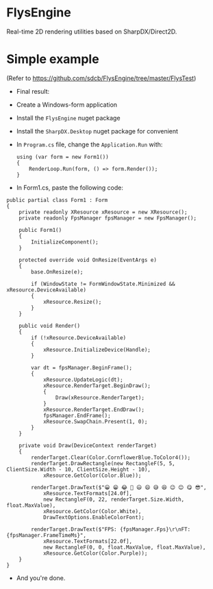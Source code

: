 # FlysEngine
Real-time 2D rendering utilities based on SharpDX/Direct2D.

# Simple example
(Refer to https://github.com/sdcb/FlysEngine/tree/master/FlysTest)
* Final result:

* Create a Windows-form application
* Install the `FlysEngine` nuget package
* Install the `SharpDX.Desktop` nuget package for convenient
* In `Program.cs` file, change the `Application.Run` with: 
  ```
  using (var form = new Form1())
  {
      RenderLoop.Run(form, () => form.Render());
  }
  ```
* In Form1.cs, paste the following code:
```
public partial class Form1 : Form
{
    private readonly XResource xResource = new XResource();
    private readonly FpsManager fpsManager = new FpsManager();

    public Form1()
    {
        InitializeComponent();
    }

    protected override void OnResize(EventArgs e)
    {
        base.OnResize(e);

        if (WindowState != FormWindowState.Minimized && xResource.DeviceAvailable)
        {
            xResource.Resize();
        }
    }

    public void Render()
    {
        if (!xResource.DeviceAvailable)
        {
            xResource.InitializeDevice(Handle);
        }

        var dt = fpsManager.BeginFrame();
        {
            xResource.UpdateLogic(dt);
            xResource.RenderTarget.BeginDraw();
            {
                Draw(xResource.RenderTarget);
            }
            xResource.RenderTarget.EndDraw();
            fpsManager.EndFrame();
            xResource.SwapChain.Present(1, 0);
        }
    }

    private void Draw(DeviceContext renderTarget)
    {
        renderTarget.Clear(Color.CornflowerBlue.ToColor4());
        renderTarget.DrawRectangle(new RectangleF(5, 5, ClientSize.Width - 10, ClientSize.Height - 10),
            xResource.GetColor(Color.Blue));

        renderTarget.DrawText($"😀 😁 😂 🤣 😃 😄 😅 😆 😉 😊 😋 😎",
            xResource.TextFormats[24.0f],
            new RectangleF(0, 22, renderTarget.Size.Width, float.MaxValue),
            xResource.GetColor(Color.White), 
            DrawTextOptions.EnableColorFont);

        renderTarget.DrawText($"FPS: {fpsManager.Fps}\r\nFT: {fpsManager.FrameTimeMs}",
            xResource.TextFormats[22.0f],
            new RectangleF(0, 0, float.MaxValue, float.MaxValue),
            xResource.GetColor(Color.Purple));
    }
}
```
* And you're done.
